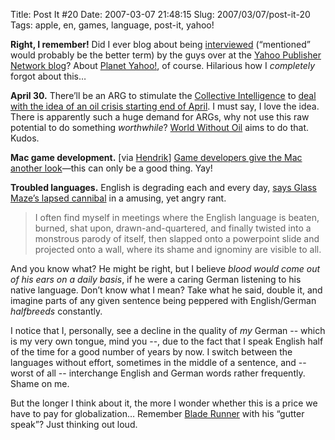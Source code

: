 Title: Post It #20
Date: 2007-03-07 21:48:15
Slug: 2007/03/07/post-it-20
Tags: apple, en, games, language, post-it, yahoo!


**Right, I remember!** Did I ever blog about being [interviewed][1] (“mentioned” would probably be the better term) by the guys over at the [Yahoo Publisher Network blog][2]? About [Planet Yahoo!][3], of course. Hilarious how I _completely_ forgot about this…

**April 30.** There’ll be an ARG to stimulate the [Collective Intelligence][4] to [deal with the idea of an oil crisis starting end of April][5]. I must say, I love the idea. There is apparently such a huge demand for ARGs, why not use this raw potential to do something _worthwhile_? [World Without Oil][6] aims to do that. Kudos.

**Mac game development.** [via [Hendrik][7]] [Game developers give the Mac another look][8]—this can only be a good thing. Yay!

**Troubled languages.** English is degrading each and every day, [says Glass Maze’s lapsed cannibal][9] in a amusing, yet angry rant.

> I often find myself in meetings where the English language is beaten,
burned, shat upon, drawn-and-quartered, and finally twisted into a monstrous
parody of itself, then slapped onto a powerpoint slide and projected onto a
wall, where its shame and ignominy are visible to all.

And you know what? He might be right, but I believe _blood would come out of
his ears on a daily basis_, if he were a caring German listening to his native
language. Don’t know what I mean? Take what he said, double it, and imagine
parts of any given sentence being peppered with English/German _halfbreeds_
constantly.

I notice that I, personally, see a decline in the quality of _my_ German --
which is my very own tongue, mind you --, due to the fact that I speak English
half of the time for a good number of years by now. I switch between the
languages without effort, sometimes in the middle of a sentence, and -- worst
of all -- interchange English and German words rather frequently. Shame on me.

But the longer I think about it, the more I wonder whether this is a price we
have to pay for globalization… Remember [Blade Runner][10] with his “gutter
speak”? Just thinking out loud.

   [1]: http://ypnblog.com/blog/2006/05/08/whats-up-in-the-y-blogosphere/
   [2]: http://ypnblog.com/
   [3]: http://planetyahoo.zottmann.org/
   [4]: http://en.wikipedia.org/wiki/Collective_intelligence
   [5]: http://www.joystiq.com/2007/03/07/mcgonigals-new-arg-looking-for-answers-to-oil-crisis/
   [6]: http://worldwithoutoil.org/
   [7]: http://mornography.de/
   [8]: http://www.macworld.com/weblogs/gameroom/2007/03/gdc1/index.php?lsrc=mwrss
   [9]: http://doodleplex.com/glassmaze/?p=458
   [10]: http://www.imdb.com/title/tt0083658/
